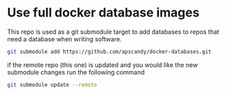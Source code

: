 # Use full docker database images

This repo is used as a git submodule target to add databases to repos that need a database when writing software.

```sh 
git submodule add https://github.com/apscandy/docker-databases.git

```

if the remote repo (this one) is updated and you would like the new submodule changes run the following command
```sh
git submodule update --remote 
```
